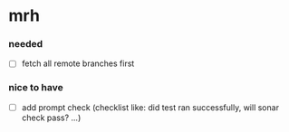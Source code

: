 # mrh
### needed
* [ ] fetch all remote branches first

### nice to have
* [ ]  add prompt check (checklist like: did test ran successfully, will sonar check pass? ...)